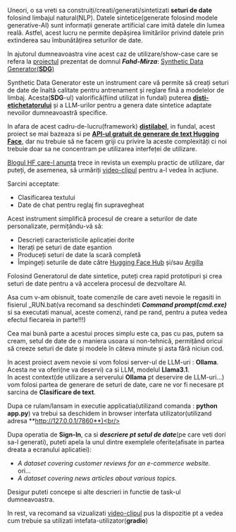 
Uneori, o sa vreti sa construiți/creati/generati/sintetizati **seturi de date** folosind limbajul natural(NLP). Datele sintetice(generate folosind modele generative-AI) sunt informații generate artificial care imită datele din lumea reală. Astfel, acest lucru ne permite depășirea limitărilor privind datele prin extinderea sau îmbunătățirea seturilor de date.

In ajutorul dumneavoastra vine acest caz de utilizare/show-case care se refera la [proiectul](https://github.com/argilla-io/synthetic-data-generator) prezentat de domnul ***Fahd-Mirza***: [Synthetic Data Generator(**SDG**)](https://www.youtube.com/watch?v=yQy_hSFSyIY)

Synthetic Data Generator este un instrument care vă permite să creați seturi de date de înaltă calitate pentru antrenament și reglare fină a modelelor de limbaj. Acesta(**SDG**-ul) valorifică(fiind utilizat in fundal) puterea [**disti-etichetatorului**](https://distilabel.argilla.io/latest/) și a LLM-urilor pentru a genera date sintetice adaptate nevoilor dumneavoastră specifice. 

In afara de acest cadru-de-lucru(framework) [**distilabel**](https://distilabel.argilla.io/latest/), in fundal, acest proiect se mai bazeaza si pe  [**API-ul gratuit de generare de text Hugging Face**](https://huggingface.co/docs/api-inference/en/index), dar nu trebuie să ne facem griji cu privire la aceste complexități ci noi trebuie doar sa ne concentram pe utilizarea interfeței de utilizare.

 [Blogul HF care-l anunța](https://huggingface.co/blog/synthetic-data-generator) trece in revista un exemplu practic de utilizare, dar puteți, de asemenea, să urmăriți [video-clipul](https://www.youtube.com/watch?v=nXjVtnGeEss) pentru a-l vedea în acțiune.

 Sarcini acceptate:

 - Clasificarea textului
 - Date de chat pentru reglaj fin supravegheat

Acest instrument simplifică procesul de creare a seturilor de date personalizate, permițându-vă să:

 - Descrieți caracteristicile aplicației dorite
 - Iterați pe seturi de date eșantion
 - Produceți seturi de date la scară completă
 - Împingeți seturile de date către [Hugging Face Hub](https://huggingface.co/datasets?other=datacraft) și/sau [Argilla](https://docs.argilla.io/)

Folosind Generatorul de date sintetice, puteți crea rapid prototipuri și crea seturi de date pentru a vă accelera procesul de dezvoltare AI.

Asa cum v-am obisnuit, toate comenzile de care aveti nevoie le regasiti in fisierul _RUN.bat(va recomand sa deschindeti ***Command prompt(cmd.exe)*** si sa  executati manual, aceste comenzi, rand pe rand, pentru a putea vedea efectul fiecareia in parte!!!)

Cea mai bună parte a acestui proces simplu este ca, pas cu pas, putem sa cream, setul de date de o maniera usoara si non-tehnică, permițând oricui să creeze seturi de date și modele în câteva minute și asta fără niciun cod.

In acest proiect avem nevoie si vom folosi server-ul de LLM-uri : **Ollama**. Acesta ne va oferi(ne va deservi) ca si LLM, modelul **Llama3.1**.<br/>
In acest context(de utilizare a serverului **Ollama** pt deservire de LLM-uri...) vom folosi partea de generare de seturi de date, care ne vor fi necesare pt sarcina de **Clasificare de text**.<br/>

Dupa ce rulam/lansam in executie applicatia(utilizand comanda :  **python app.py**) va trebui sa deschidem in browser interfata utilizator(utilizand adresa **http://127.0.0.1/7860**)<br/>

Dupa operatia de **Sign-In**, ca si ***descriere pt setul de date***(pe care veti dori sa-l generati), puteti apela la unul dintre exemplele oferite(afisate in partea dreata a ecranului aplicatiei):

  - *A dataset covering customer reviews for an e-commerce website.*
 <br/>ori...<br/>
  - *A dataset covering news articles about various topics.*

Desigur puteti concepe si alte descrieri in functie de task-ul dumneavoastra.

In rest, va recomand sa vizualizati [video-clipul](https://www.youtube.com/watch?v=nXjVtnGeEss) pus la dispozitie pt a vedea cum trebuie sa utilizati intefata-utilizator(**gradio**)

